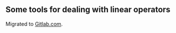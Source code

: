 ## Some tools for dealing with linear operators

Migrated to [Gitlab.com](https://gitlab.com/1a7r0ch3/matrix-tools).  

